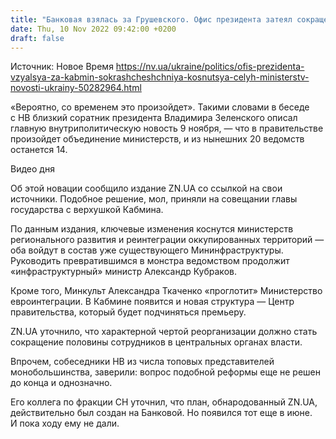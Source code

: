```yaml
---
title: "Банковая взялась за Грушевского. Офис президента затеял сокращения в Кабмине — уволить могут не отдельных чиновников, а целые министерства"
date: Thu, 10 Nov 2022 09:42:00 +0200
draft: false
---
```

Источник: Новое Время https://nv.ua/ukraine/politics/ofis-prezidenta-vzyalsya-za-kabmin-sokrashcheshchniya-kosnutsya-celyh-ministerstv-novosti-ukrainy-50282964.html


«Вероятно, со временем это произойдет». Такими словами в беседе с НВ близкий соратник президента Владимира Зеленского описал главную внутриполитическую новость 9 ноября, — что в правительстве произойдет объединение министерств, и из нынешних 20 ведомств останется 14.

 Видео дня   

Об этой новации сообщило издание ZN.UA со ссылкой на свои источники. Подобное решение, мол, приняли на совещании главы государства с верхушкой Кабмина.

По данным издания, ключевые изменения коснутся министерств регионального развития и реинтеграции оккупированных территорий — оба войдут в состав уже существующего Мининфраструктуры. Руководить превратившимся в монстра ведомством продолжит «инфраструктурный» министр Александр Кубраков.

Кроме того, Минкульт Александра Ткаченко «проглотит» Министерство евроинтеграции. В Кабмине появится и новая структура — Центр правительства, который будет подчиняться премьеру.

ZN.UA уточнило, что характерной чертой реорганизации должно стать сокращение половины сотрудников в центральных органах власти.

Впрочем, собеседники НВ из числа топовых представителей монобольшинства, заверили: вопрос подобной реформы еще не решен до конца и однозначно.

 

Его коллега по фракции СН уточнил, что план, обнародованный ZN.UA, действительно был создан на Банковой. Но появился тот еще в июне. И пока ходу ему не дали.
